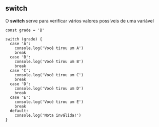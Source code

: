 ## switch 

O **switch** serve para verificar vários valores possíveis de uma variável
~~~
const grade = 'B'

switch (grade) {
  case 'A':
    console.log('Você tirou um A')
    break
  case 'B':
    console.log('Você tirou um B')
    break
  case 'C':
    console.log('Você tirou um C')
    break
  case 'D':
    console.log('Você tirou um D')
    break
  case 'E':
    console.log('Você tirou um E')
    break
  default:
    console.log('Nota inválida!')
}
~~~